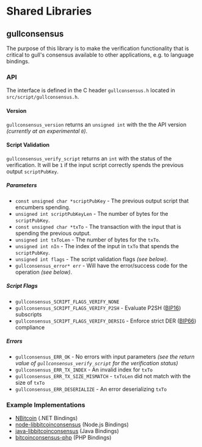 Shared Libraries
================

## gullconsensus

The purpose of this library is to make the verification functionality that is critical to gull's consensus available to other applications, e.g. to language bindings.

### API

The interface is defined in the C header `gullconsensus.h` located in  `src/script/gullconsensus.h`.

#### Version

`gullconsensus_version` returns an `unsigned int` with the the API version *(currently at an experimental `0`)*.

#### Script Validation

`gullconsensus_verify_script` returns an `int` with the status of the verification. It will be `1` if the input script correctly spends the previous output `scriptPubKey`.

##### Parameters
- `const unsigned char *scriptPubKey` - The previous output script that encumbers spending.
- `unsigned int scriptPubKeyLen` - The number of bytes for the `scriptPubKey`.
- `const unsigned char *txTo` - The transaction with the input that is spending the previous output.
- `unsigned int txToLen` - The number of bytes for the `txTo`.
- `unsigned int nIn` - The index of the input in `txTo` that spends the `scriptPubKey`.
- `unsigned int flags` - The script validation flags *(see below)*.
- `gullconsensus_error* err` - Will have the error/success code for the operation *(see below)*.

##### Script Flags
- `gullconsensus_SCRIPT_FLAGS_VERIFY_NONE`
- `gullconsensus_SCRIPT_FLAGS_VERIFY_P2SH` - Evaluate P2SH ([BIP16](https://github.com/bitcoin/bips/blob/master/bip-0016.mediawiki)) subscripts
- `gullconsensus_SCRIPT_FLAGS_VERIFY_DERSIG` - Enforce strict DER ([BIP66](https://github.com/bitcoin/bips/blob/master/bip-0066.mediawiki)) compliance

##### Errors
- `gullconsensus_ERR_OK` - No errors with input parameters *(see the return value of `gullconsensus_verify_script` for the verification status)*
- `gullconsensus_ERR_TX_INDEX` - An invalid index for `txTo`
- `gullconsensus_ERR_TX_SIZE_MISMATCH` - `txToLen` did not match with the size of `txTo`
- `gullconsensus_ERR_DESERIALIZE` - An error deserializing `txTo`

### Example Implementations
- [NBitcoin](https://github.com/NicolasDorier/NBitcoin/blob/master/NBitcoin/Script.cs#L814) (.NET Bindings)
- [node-libbitcoinconsensus](https://github.com/bitpay/node-libbitcoinconsensus) (Node.js Bindings)
- [java-libbitcoinconsensus](https://github.com/dexX7/java-libbitcoinconsensus) (Java Bindings)
- [bitcoinconsensus-php](https://github.com/Bit-Wasp/bitcoinconsensus-php) (PHP Bindings)
